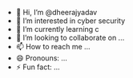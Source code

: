 - 👋 Hi, I’m @dheerajyadav
- 👀 I’m interested in cyber security
- 🌱 I’m currently learning c 
- 💞️ I’m looking to collaborate on ...
- 📫 How to reach me ...
- 😄 Pronouns: ...
- ⚡ Fun fact: ...

<!---
dheerajyadav6181/dheerajyadav6181 is a ✨ special ✨ repository because its `README.md` (this file) appears on your GitHub profile.
You can click the Preview link to take a look at your changes.
--->
